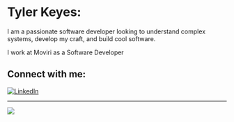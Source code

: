 # Tyler Keyes:
I am a passionate software developer looking to understand complex systems, develop my craft, and build cool software.

I work at Moviri as a Software Developer

<!--## 🌐 Socials:-->
## Connect with me:
[![LinkedIn](https://img.shields.io/badge/LinkedIn-%230077B5.svg?logo=linkedin&logoColor=white)](https://www.linkedin.com/in/tyler-keyes-software-engineer/) 

<!--# 💻 Tech Stack:-->
<!--
![C](https://img.shields.io/badge/c-%2300599C.svg?style=for-the-badge&logo=c&logoColor=white) ![C++](https://img.shields.io/badge/c++-%2300599C.svg?style=for-the-badge&logo=c%2B%2B&logoColor=white) ![Java](https://img.shields.io/badge/java-%23ED8B00.svg?style=for-the-badge&logo=java&logoColor=white) ![JavaScript](https://img.shields.io/badge/javascript-%23323330.svg?style=for-the-badge&logo=javascript&logoColor=%23F7DF1E) ![Python](https://img.shields.io/badge/python-3670A0?style=for-the-badge&logo=python&logoColor=ffdd54) ![Go](https://img.shields.io/badge/go-%2300ADD8.svg?style=for-the-badge&logo=go&logoColor=white) ![Rust](https://img.shields.io/badge/rust-%23000000.svg?style=for-the-badge&logo=rust&logoColor=white) ![NodeJS](https://img.shields.io/badge/node.js-6DA55F?style=for-the-badge&logo=node.js&logoColor=white) ![MySQL](https://img.shields.io/badge/mysql-%2300f.svg?style=for-the-badge&logo=mysql&logoColor=white) ![Postgres](https://img.shields.io/badge/postgres-%23316192.svg?style=for-the-badge&logo=postgresql&logoColor=white) ![SQLite](https://img.shields.io/badge/sqlite-%2307405e.svg?style=for-the-badge&logo=sqlite&logoColor=white) ![Postman](https://img.shields.io/badge/Postman-FF6C37?style=for-the-badge&logo=postman&logoColor=white)
-->
<!--# 📊 GitHub Stats:
![](https://github-readme-stats.vercel.app/api?username=tylerkeyes&theme=nord&hide_border=false&include_all_commits=true&count_private=false)<br/>
--->
<!--![](https://github-readme-streak-stats.herokuapp.com/?user=tylerkeyes&theme=nord&hide_border=false)<br/>
![](https://github-readme-stats.vercel.app/api/top-langs/?username=tylerkeyes&theme=nord&hide_border=false&include_all_commits=true&count_private=false&layout=compact)
--->
---
[![](https://visitcount.itsvg.in/api?id=tylerkeyes&icon=5&color=1)](https://visitcount.itsvg.in)
